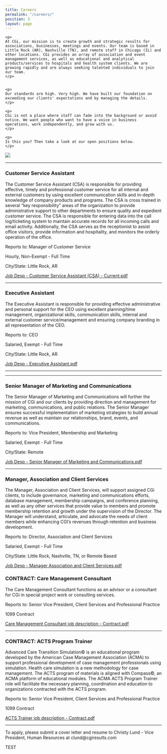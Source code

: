 ```yaml
---
title: Careers
permalink: "/careers/"
position: 3
layout: page
---
```



<div class="row mb-5 pb-4" style="margin-bottom: 1rem !important;">

  <div class="col-md-6">

    <p>
	At CGi, our mission is to create growth and strategic results for associations, businesses, meetings and events. Our team is based in Little Rock (AR), Nashville (TN), and remote staff in Chicago (IL) and other locations. CGi provides an array of association and event management services, as well as educational and analytical products/services to hospitals and health system clients. We are growing rapidly and are always seeking talented individuals to join our team.
    </p>


    <p>
    Our standards are high. Very high. We have built our foundation on exceeding our clients' expectations and by managing the details. 
    </p>

    <p>
    CGi is not a place where staff can fade into the background or avoid notice. We want people who want to have a voice in business operations, work independently, and grow with us. 
    </p>

    <p>
    Is this you? Then take a look at our open positions below.
    </p>

  </div>

  <div class="col-md-6">
    <img src="/uploads/Highland%20Ridge%20II.jpg" style="max-height: 375px;">
  </div>

</div>


<hr>

### Customer Service Assistant
The Customer Service Assistant (CSA) is responsible for providing effective, timely and professional customer service for all internal and external customers by using excellent communication skills and in-depth knowledge of company products and programs.  The CSA is cross trained in several “key responsibility” areas of the organization to provide administrative support to other departments to ensure quality and expedient customer service. The CSA is responsible for entering data into the call log/ticketing system to maintain accurate records for all incoming calls and email activity. Additionally, the CSA serves as the receptionist to assist office visitors, provide information and hospitality, and monitors the orderly operation of the office.<br />

Reports to: Manager of Customer Service<br />

Hourly, Non-Exempt - Full Time<br />

City/State: Little Rock, AR <br />

[Job Desp - Customer Service Assistant (CSA) - Current.pdf](/uploads/Job%20Desp%20-%20Customer%20Service%20Assistant%20(CSA)%20-%20Current.pdf)


<hr>

### Executive Assistant
The Executive Assistant is responsible for providing effective administrative and personal support for the CEO using excellent planning/time management, organizational skills, communication skills, internal and external customer service/management and ensuring company branding in all representation of the CEO.<br />

Reports to: CEO<br />

Salaried, Exempt - Full Time<br />

City/State: Little Rock, AR<br />

[Job Desp - Executive Assistant.pdf](/uploads/Job%20Desp%20-%20Executive%20Assistant.pdf)

<hr>

<hr>

### Senior Manager of Marketing and Communications
The Senior Manager of Marketing and Communications will further the mission of CGi and our clients by providing direction and management for marketing, communications, and public relations. The Senior Manager ensures successful implementation of marketing strategies to build annual revenue as well as maintain our relationships, brand, events, and communications.<br />

Reports to: Vice President, Membership and Marketing<br />

Salaried, Exempt - Full Time<br />

City/State: Remote<br />

[Job Desp - Senior Manager of Marketing and Communications.pdf](/uploads/Job%20Desp%20-%20Senior%20Manager%20of%20Marketing%20and%20Communications.pdf)

<hr>

### Manager, Association and Client Services

The Manager, Association and Client Services, will support assigned CGi clients, to include governance, marketing and communications efforts, database management, membership campaigns, and conference planning, as well as any other services that provide value to members and promote membership retention and growth under the supervision of the Director. The Manager will understand, articulate, and advocate the needs of client members while enhancing CGI’s revenues through retention and business development. <br />

Reports to: Director, Association and Client Services<br />

Salaried, Exempt - Full Time<br />

City/State: Little Rock, Nashville, TN, or Remote Based<br />

[Job Desp - Manager Association and Client Services.pdf](/uploads/Job%20Desp%20-%20Manager%20Association%20and%20Client%20Services.pdf)

### CONTRACT: Care Management Consultant
The Care Management Consultant functions as an advisor or a consultant for CGi in special project work or consulting services.<br />

Reports to: Senior Vice President, Client Services and Professional Practice<br />

1099 Contract<br />

[Care Management Consultant job description - Contract.pdf](/uploads/Care%20Management%20Consultant%20job%20description%20-%20Contract.pdf)



<hr>

### CONTRACT: ACTS Program Trainer
Advanced Care Transition Simulation© is an educational program developed by the American Case Management Association (ACMA) to support professional development of case management professionals using simulation.  Health care simulation is a new methodology for case management. The ACTS program of materials is aligned with Compass©, an ACMA platform of educational modules.  The ACMA ACTS Program Trainer role will facilitate the necessary planning, coordination and education to organizations contracted with the ACTS program.<br />

Reports to: Senior Vice President, Client Services and Professional Practice<br />

1099 Contract<br />

[ACTS Trainer job description - Contract.pdf](/uploads/ACTS%20Trainer%20job%20description%20-%20Contract.pdf)

<hr>
To apply, please submit a cover letter and resume to Christy Lund - Vice President, Human Resources at clund@cgiresults.com

TEST